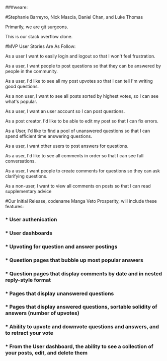 ###weare:

#Stephanie Barreyro, Nick Mascia, Daniel Chan, and Luke Thomas

Primarily, we are git surgeons.

This is our stack overflow clone.


#MVP User Stories Are As Follow:

As a user I want to easily login and logout so that I won't feel frustration.

As a user, I want people to post questions so that they can be answered by people in the community.

As a user, I'd like to see all my post upvotes so that I can tell I'm writing good questions.

As a non user, I want to see all posts sorted by highest votes, so I can see what's popular.

As a user, I  want an user account so I can post questions.

As a post creator, I'd like to be able to edit my post so that I can fix errors.

As a User, I'd like to find a pool of unanswered questions so that I can spend efficient time answering questions.

As a user, i want other users to post answers for questions.

As a user, I'd like to see all comments in order so that I can see full conversations.

As a user, I want people to create comments for questions so they can ask clarifying questions.

As a non-user, I want to view all comments on posts so that I can read supplementary advice


#Our Initial Release, codename Manga Veto Prosperity, will include these features:

### * User authenication
### * User dashboards
### * Upvoting for question and answer postings
### * Question pages that bubble up most popular answers
### * Question pages that display comments by date and in nested reply-style format
### * Pages that display unanswered questions
### * Pages that display answered questions, sortable solidity of answers (number of upvotes)
### * Ability to upvote and downvote questions and answers, and to retract your vote
### * From the User dashboard, the ability to see a collection of your posts, edit, and delete them

